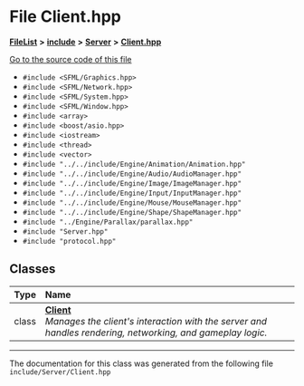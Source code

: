 

# File Client.hpp



[**FileList**](files.md) **>** [**include**](dir_d44c64559bbebec7f509842c48db8b23.md) **>** [**Server**](dir_17f455aea618a06e8886390757d4c564.md) **>** [**Client.hpp**](Client_8hpp.md)

[Go to the source code of this file](Client_8hpp_source.md)



* `#include <SFML/Graphics.hpp>`
* `#include <SFML/Network.hpp>`
* `#include <SFML/System.hpp>`
* `#include <SFML/Window.hpp>`
* `#include <array>`
* `#include <boost/asio.hpp>`
* `#include <iostream>`
* `#include <thread>`
* `#include <vector>`
* `#include "../../include/Engine/Animation/Animation.hpp"`
* `#include "../../include/Engine/Audio/AudioManager.hpp"`
* `#include "../../include/Engine/Image/ImageManager.hpp"`
* `#include "../../include/Engine/Input/InputManager.hpp"`
* `#include "../../include/Engine/Mouse/MouseManager.hpp"`
* `#include "../../include/Engine/Shape/ShapeManager.hpp"`
* `#include "../Engine/Parallax/parallax.hpp"`
* `#include "Server.hpp"`
* `#include "protocol.hpp"`















## Classes

| Type | Name |
| ---: | :--- |
| class | [**Client**](classClient.md) <br>_Manages the client's interaction with the server and handles rendering, networking, and gameplay logic._  |



















































------------------------------
The documentation for this class was generated from the following file `include/Server/Client.hpp`

